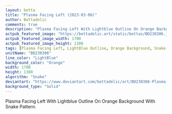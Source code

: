 ```yaml
---
layout: betta
title: "Plasma Facing Left (2023-03-06)"
author: Bettadelic
comments: true
description: "Plasma Facing Left With Lightblue Outline On Orange Background With Snake Pattern."
actpub_featured_image: "https://bettadelic.art/static/bettas/BD230306.jpg"
actpub_featured_image_width: 1700
actpub_featured_image_height: 1300
tags: [Plasma Facing Left, LightBlue Outline, Orange Background, Snake Pattern, March 2023, Solid Background Pattern]
unitName: "BD230306"
line_color: "LightBlue"
background_color: "Orange"
width: 1700
height: 1300
algorithm: "Snake"
deviantart: "https://www.deviantart.com/bettadelic/art/BD230306-Plasma-Facing-Left-2023-03-06-952637708"
background_type: "Solid"
---
```


Plasma Facing Left With Lightblue Outline On Orange Background With Snake Pattern.
